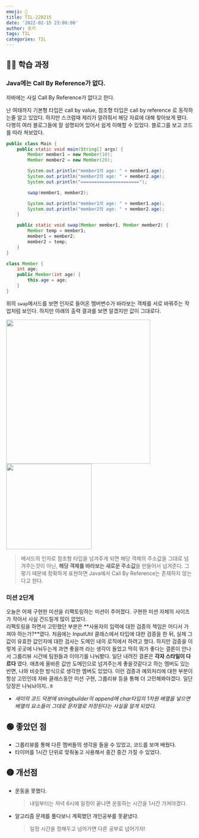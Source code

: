```yaml
---
emoji: 📝
title: TIL-220215
date: '2022-02-15 23:00:00'
author: 포키
tags: TIL
categories: TIL
---
```


## 👨‍💻 학습 과정

### Java에는 Call By Reference가 없다.

자바에는 사실 Call By Reference가 없다고 한다.

난 여태까지 기본형 타입은 call by value, 참조형 타입은 call by reference 로 동작하는줄 알고 있었다. 하지만 스크럼때 제리가 알려줘서 해당 자료에 대해 찾아보게 됐다. 다행히 여러 블로그들에 잘 설명되어 있어서 쉽게 이해할 수 있었다.
블로그를 보고 코드를 따라 쳐보았다.

```java
public class Main {
    public static void main(String[] args) {
        Member member1 = new Member(10);
        Member member2 = new Member(20);

        System.out.println("member1의 age: " + member1.age);
        System.out.println("member2의 age: " + member2.age);
        System.out.println("======================");

        swap(member1, member2);

        System.out.println("member1의 age: " + member1.age);
        System.out.println("member2의 age: " + member2.age);
    }

    public static void swap(Member member1, Member member2) {
        Member temp = member1;
        member1 = member2;
        member2 = temp;
    }
}

class Member {
    int age;
    public Member(int age) {
        this.age = age;
    }
}
```

위의 `swap`메서드를 보면 인자로 들어온 멤버변수가 바라보는 객체를 서로 바꿔주는 작업처럼 보인다. 하지만 아래의 출력 결과를 보면 알겠지만 값이 그대로다.

<img width="388" src="https://user-images.githubusercontent.com/57708971/154017530-b30e7d99-55c7-4b05-97fd-120f8482943b.png">
<img width="230" src="https://user-images.githubusercontent.com/57708971/154017307-549e29d5-4cd8-44a1-ae9f-9a14ea705c52.png">

> 메서드의 인자로 참조형 타입을 넘겨주게 되면 해당 객체의 주소값을 그대로 넘겨주는것이 아닌, **해당 객체를 바라보는 새로운 주소값**을 만들어서 넘겨준다. 그렇기 때문에 정확하게 표현하면 Java에서 Call By Reference는 존재하지 않는다고 한다.

### 미션 2단계

오늘은 어제 구현한 미션을 리팩토링하는 미션이 주어졌다. 구현한 미션 자체의 사이즈가 작아서 사실 건드릴게 많이 없었다.  
리팩토링을 하면서 고민했던 부분은 **사용자의 입력에 대한 검증의 책임은 어디서 가져야 하는가?**였다.
처음에는 InputUtil 클래스에서 타입에 대한 검증을 한 뒤, 실제 그 값이 유효한 값인지에 대한 검사는 도메인 내의 로직에서 하려고 했다. 하지만 검증을 이렇게 곳곳에 나눠두는게 과연 좋을까 라는 생각이 들었고 딱히 뭐가 좋다는 결론이 안나서 그룹리뷰 시간에 팀원들과 이야기를 나눠봤다. 일단 내려진 결론은 **각자 스타일이 다르다** 였다. 애초에 올바른 값만 도메인으로 넘겨주는게 좋을것같다고 하는 멤버도 있는 반면, 나와 비슷한 방식으로 생각한 멤버도 있었다. 이런 검증과 예외처리에 대한 부분이 항상 고민인데 자바 클래스동안 미션 구현, 그룹리뷰 등을 통해 더 고민해봐야겠다. 일단 당장은 나눠놔야지..ㅎ

- _새미의 코드 덕분에 stringbuilder의 append에 char타입의 1차원 배열을 넣으면 배열의 요소들이 그대로 문자열로 저장된다는 사실을 알게 되었다._

## 🟢 좋았던 점

- 그룹리뷰를 통해 다른 멤버들의 생각을 들을 수 있었고, 코드를 보며 배웠다.
- 타이머를 1시간 단위로 맞춰놓고 사용해서 중간 중간 가질 수 있었다.

## 🟡 개선점

- 운동을 못했다.

  > 내일부터는 저녁 6시에 일정이 끝나면 운동하는 시간을 1시간 가져야겠다.

- 알고리즘 문제를 풀다보니 계획했던 개인공부를 못끝냈다.
  > 일정 시간을 정해두고 넘어가면 다른 공부로 넘어가자!
